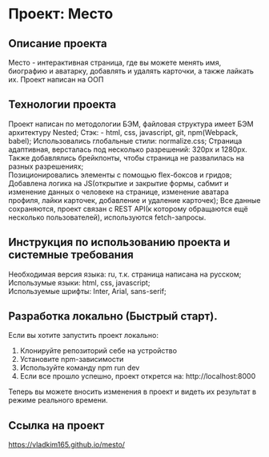 # Проект: Место  
## Описание проекта  
Место - интерактивная страница, где вы можете менять имя, биографию и аватарку, добавлять и удалять карточки, а также лайкать их. 
Проект написан на ООП
## Технологии проекта  
Проект написан по методологии БЭМ, файловая структура имеет БЭМ архитектуру Nested; 
Стэк: - html, css, javascript, git, npm(Webpack, babel);
Использовались глобальные стили: normalize.css; 
Страница адаптивная, версталась под несколько разрешений: 320px и 1280px. Также добавлялись брейкпонты, чтобы страница не развалилась на разных разрешениях;   
Позиционировались элементы с помощью flex-боксов и гридов;  
Добавлена логика на JS(открытие и закрытие формы, сабмит и изменение данных о человеке на странице, изменение аватара профиля, лайки карточек, добавление и удаление карточек);
Все данные сохраняются, проект связан с REST API(к которому обращаются ещё несколько пользователей), используются fetch-запросы.
## Инструкция по использованию проекта и системные требования  
Необходимая версия языка: ru, т.к. страница написана на русском;    
Использумые языки: html, css, javascript;  
Используемые шрифты: Inter, Arial, sans-serif;    
## Разработка локально (Быстрый старт).
Если вы хотите запустить проект локально:  
1. Клонируйте репозиторий себе на устройство  
2. Установите npm-зависимости  
3. Используйте команду npm run dev  
4. Если все прошло успешно, проект открется на: http://localhost:8000  

Теперь вы можете вносить изменения в проект и видеть их результат в режиме реального времени.  

## Ссылка на проект  
https://vladkim165.github.io/mesto/
